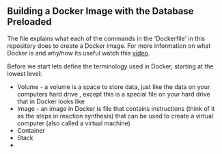 ## Building a Docker Image with the Database Preloaded

The file explains what each of the commands in the 'Dockerfile' in this repository does
to create a Docker image.  For more information on what Docker is and why/how its useful 
watch this [video](https://www.youtube.com/watch?v=pg19Z8LL06w).

Before we start lets define the terminology used in Docker, starting at the lowest level:
* Volume - a volume is a space to store data, just like the data on your computers hard drive
  , except this is a special file on your hard drive that in Docker looks like 
* Image - an image in Docker is file that contains instructions (think of it as the steps in 
  reaction synthesis) that can be used to create a virtual computer (also called a virtual machine)
* Container
* Stack
* 